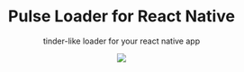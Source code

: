 <h1 align="center">Pulse Loader for React Native</h1>
<p align="center">tinder-like loader for your react native app</p>

<p align="center">
  <img src="http://i.giphy.com/l0MYz2cMbOryuyPZu.gif" />
</p>

